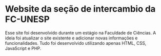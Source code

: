 # Website da seção de intercambio da FC-UNESP

Esse site foi desenvolvido durante um estágio na Faculdade de Ciências. A ideia foi atualizar o site existente e adicionar novas informações e funcionalidades. Tudo foi desenvolvido utilizando apenas HTML, CSS, JavaScript e PHP.

